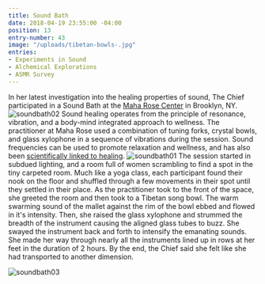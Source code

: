 ```yaml
---
title: Sound Bath
date: 2018-04-19 23:55:00 -04:00
position: 13
entry-number: 43
image: "/uploads/tibetan-bowls-.jpg"
entries:
- Experiments in Sound
- Alchemical Explorations
- ASMR Survey
---
```


In her latest investigation into the healing properties of sound, The Chief participated in a Sound Bath at the [Maha Rose Center](https://www.maharose.com/) in Brooklyn, NY.
![soundbath02](/uploads/soundbath02)
Sound healing operates from the principle of resonance, vibration, and a body-mind integrated approach to wellness. The practitioner at Maha Rose used a combination of tuning forks, crystal bowls, and glass xylophone in a sequence of vibrations during the session. Sound frequencies can be used to promote relaxation and wellness, and has also been [scientifically linked to healing](https://onlinelibrary.wiley.com/doi/full/10.1111/j.1365-2044.2005.04287.x).
![soundbath01](/uploads/soundbath01)
The session started in subdued lighting, and a room full of women scrambling to find a spot in the tiny carpeted room. Much like a yoga class, each participant found their nook on the floor and shuffled through a few movements in their spot until they settled in their place. As the practitioner took to the front of the space, she greeted the room and then took to a Tibetan song bowl. The warm swarming sound of the mallet against the rim of the bowl ebbed and flowed in it's intensity. Then, she raised the glass xylophone and strummed the breadth of the instrument causing the aligned glass tubes to buzz. She swayed the instrument back and forth to intensify the emanating sounds. She made her way through nearly all the instruments lined up in rows at her feet in the duration of 2 hours. By the end, the Chief said she felt like she had transported to another dimension.

![soundbath03](/uploads/soundbath03)